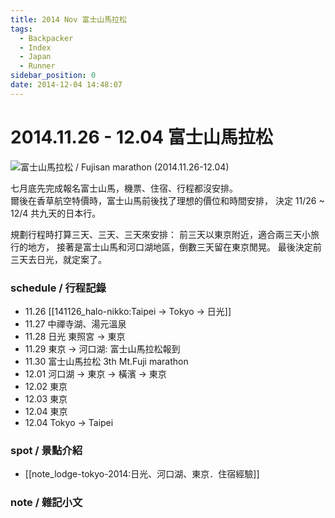 ```yaml
---
title: 2014 Nov 富士山馬拉松
tags:
  - Backpacker
  - Index
  - Japan
  - Runner
sidebar_position: 0
date: 2014-12-04 14:48:07
---
```


# 2014.11.26 - 12.04 富士山馬拉松

![富士山馬拉松 / Fujisan marathon (2014.11.26-12.04)](https://lh3.googleusercontent.com/-Aq6riobKe9g/VVRfmrQLttI/AAAAAAAAays/Fj7Ndi1_aK4/w1392-h950-no/%25E5%25AF%258C%25E5%25A3%25AB%25E5%25B1%25B1%25E9%25A6%25AC%25E7%25AC%25AC%25E4%25BA%258C%25E7%25AF%258712.png)

七月底先完成報名富士山馬，機票、住宿、行程都沒安排。  
爾後在香草航空特價時，富士山馬前後找了理想的價位和時間安排，
決定 11/26 ~ 12/4 共九天的日本行。

規劃行程時打算三天、三天、三天來安排：
前三天以東京附近，適合兩三天小旅行的地方，
接著是富士山馬和河口湖地區，倒數三天留在東京閒晃。
最後決定前三天去日光，就定案了。

### schedule / 行程記錄

- 11.26 [[141126_halo-nikko:Taipei -> Tokyo -> 日光]]
- 11.27 中禪寺湖、湯元溫泉
- 11.28 日光 東照宮 -> 東京
- 11.29 東京 -> 河口湖: 富士山馬拉松報到
- 11.30 富士山馬拉松 3th Mt.Fuji marathon
- 12.01 河口湖 -> 東京 -> 橫濱 -> 東京
- 12.02 東京
- 12.03 東京
- 12.04 東京
- 12.04 Tokyo -> Taipei

### spot / 景點介紹

- [[note_lodge-tokyo-2014:日光、河口湖、東京．住宿經驗]]

### note / 雜記小文
